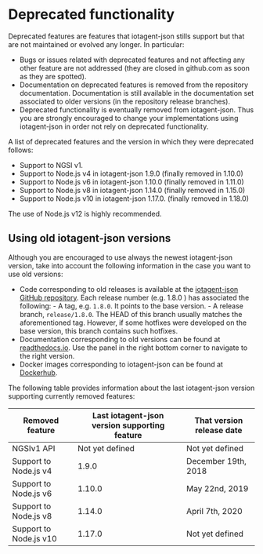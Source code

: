 # Deprecated functionality

Deprecated features are features that iotagent-json stills support but that are not maintained or evolved any longer. In
particular:

-   Bugs or issues related with deprecated features and not affecting any other feature are not addressed (they are
    closed in github.com as soon as they are spotted).
-   Documentation on deprecated features is removed from the repository documentation. Documentation is still available
    in the documentation set associated to older versions (in the repository release branches).
-   Deprecated functionality is eventually removed from iotagent-json. Thus you are strongly encouraged to change your
    implementations using iotagent-json in order not rely on deprecated functionality.

A list of deprecated features and the version in which they were deprecated follows:

-   Support to NGSI v1.
-   Support to Node.js v4 in iotagent-json 1.9.0 (finally removed in 1.10.0)
-   Support to Node.js v6 in iotagent-json 1.10.0 (finally removed in 1.11.0)
-   Support to Node.js v8 in iotagent-json 1.14.0 (finally removed in 1.15.0)
-   Support to Node.js v10 in iotagent-json 1.17.0. (finally removed in 1.18.0)

The use of Node.js v12 is highly recommended.

## Using old iotagent-json versions

Although you are encouraged to use always the newest iotagent-json version, take into account the following information
in the case you want to use old versions:

-   Code corresponding to old releases is available at the
    [iotagent-json GitHub repository](https://github.com/telefonicaid/iotagent-json). Each release number (e.g. 1.8.0 )
    has associated the following: - A tag, e.g. `1.8.0`. It points to the base version. - A release branch,
    `release/1.8.0`. The HEAD of this branch usually matches the aforementioned tag. However, if some hotfixes were
    developed on the base version, this branch contains such hotfixes.
-   Documentation corresponding to old versions can be found at
    [readthedocs.io](https://fiware-iotagent-json.readthedocs.io). Use the panel in the right bottom corner to navigate
    to the right version.
-   Docker images corresponding to iotagent-json can be found at
    [Dockerhub](https://hub.docker.com/r/fiware/iotagent-json/tags/).

The following table provides information about the last iotagent-json version supporting currently removed features:

| **Removed feature**    | **Last iotagent-json version supporting feature**   | **That version release date** |
| ---------------------- | --------------------------------------------------- | ----------------------------- |
| NGSIv1 API             | Not yet defined                                     | Not yet defined               |
| Support to Node.js v4  | 1.9.0                                               | December 19th, 2018           |
| Support to Node.js v6  | 1.10.0                                              | May 22nd, 2019                |
| Support to Node.js v8  | 1.14.0                                              | April 7th, 2020               |
| Support to Node.js v10 | 1.17.0                                              | Not yet defined               |
